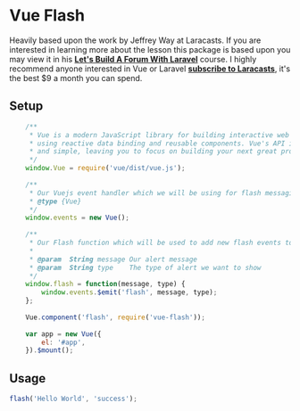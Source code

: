 # Vue Flash
<p>Heavily based upon the work by Jeffrey Way at Laracasts. 
If you are interested in learning more about the lesson this package is based upon you 
may view it in his <strong><a href="https://laracasts.com/series/lets-build-a-forum-with-laravel/episodes/29">Let's 
Build A Forum With Laravel</a></strong> course. I highly recommend anyone interested in Vue or Laravel <strong><a href="https://laracasts.com/join">subscribe to Laracasts</a></strong>, it's the best $9 a month you can spend.</p>

## Setup

```javascript
    /**
     * Vue is a modern JavaScript library for building interactive web interfaces
     * using reactive data binding and reusable components. Vue's API is clean
     * and simple, leaving you to focus on building your next great project.
     */
    window.Vue = require('vue/dist/vue.js');
    
    /**
     * Our Vuejs event handler which we will be using for flash messaging
     * @type {Vue}
     */
    window.events = new Vue();
    
    /**
     * Our Flash function which will be used to add new flash events to our event handler
     * 
     * @param  String message Our alert message
     * @param  String type    The type of alert we want to show
     */
    window.flash = function(message, type) {
        window.events.$emit('flash', message, type);
    };
    
    Vue.component('flash', require('vue-flash'));
    
    var app = new Vue({
        el: '#app',
    }).$mount();
```

## Usage

```javascript
flash('Hello World', 'success');
```
